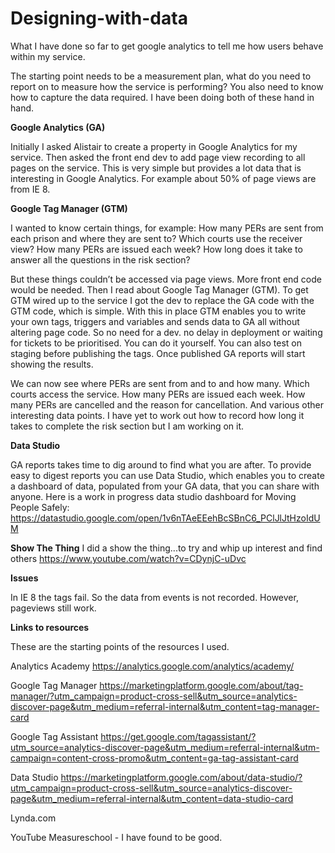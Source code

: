 # Designing-with-data
What I have done so far to get google analytics to tell me how users behave within my service.

The starting point needs to be a measurement plan, what do you need to report on to measure how the service is performing? 
You also need to know how to capture the data required. 
I have been doing both of these hand in hand.

**Google Analytics (GA)**

Initially I asked Alistair to create a property in Google Analytics for my service.
Then asked the front end dev to add page view recording to all pages on the service.
This is very simple but provides a lot data that is interesting in Google Analytics.
For example about 50% of page views are from IE 8.

**Google Tag Manager (GTM)**

I wanted to know certain things, for example:
How many PERs are sent from each prison and where they are sent to? 
Which courts use the receiver view?
How many PERs are issued each week?
How long does it take to answer all the questions in the risk section?

But these things couldn’t be accessed via page views. More front end code would be needed.
Then I read about Google Tag Manager (GTM). To get GTM wired up to the service I got the dev to  replace the GA code with the GTM code, which is simple. With this in place GTM enables you to write your own tags, triggers and variables and sends data to GA all without altering page code. So no need for a dev. no delay in deployment or waiting for tickets to be prioritised. You can do it yourself. You can also test on staging before publishing the tags. Once published GA reports will start showing the results.

We can now see where PERs are sent from and to and how many. Which courts access the service. How many PERs are issued each week. How many PERs are cancelled and the reason for cancellation. And various other interesting data points. I have yet to work out how to record how long it takes to complete the risk section but I am working on it.

**Data Studio**

GA reports takes time to dig around to find what you are after. To provide easy to digest reports you can use Data Studio, which enables you to create a dashboard of data, populated from your GA data, that you can share with anyone.
Here is a work in progress data studio dashboard for Moving People Safely:
https://datastudio.google.com/open/1v6nTAeEEehBcSBnC6_PClJlJtHzoIdUM

**Show The Thing**
I did a show the thing...to try and whip up interest and find others
https://www.youtube.com/watch?v=CDynjC-uDvc

**Issues**

In IE 8 the tags fail. So the data from events is not recorded. However, pageviews still work. 

**Links to resources**

These are the starting points of the resources I used.

Analytics Academy
https://analytics.google.com/analytics/academy/

Google Tag Manager
https://marketingplatform.google.com/about/tag-manager/?utm_campaign=product-cross-sell&utm_source=analytics-discover-page&utm_medium=referral-internal&utm_content=tag-manager-card

Google Tag Assistant
https://get.google.com/tagassistant/?utm_source=analytics-discover-page&utm_medium=referral-internal&utm-campaign=content-cross-promo&utm_content=ga-tag-assistant-card

Data Studio
https://marketingplatform.google.com/about/data-studio/?utm_campaign=product-cross-sell&utm_source=analytics-discover-page&utm_medium=referral-internal&utm_content=data-studio-card

Lynda.com

YouTube
Measureschool - I have found to be good.
